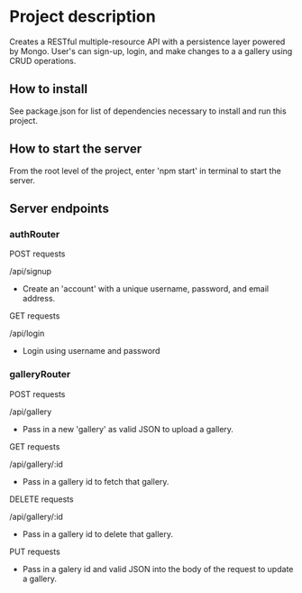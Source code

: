 # Project description

Creates a RESTful multiple-resource API with a persistence layer powered by Mongo. User's can sign-up, login, and make changes to a a gallery using CRUD operations.

## How to install

See package.json for list of dependencies necessary to install and run this project.

## How to start the server

From the root level of the project, enter 'npm start' in terminal to start the server.

## Server endpoints

### authRouter

POST requests

/api/signup

* Create an 'account' with a unique username, password, and email address.

GET requests

/api/login

* Login using username and password


### galleryRouter

POST requests

/api/gallery

* Pass in a new 'gallery' as valid JSON to upload a gallery.

GET requests

/api/gallery/:id

* Pass in a gallery id to fetch that gallery.

DELETE requests

/api/gallery/:id

* Pass in a gallery id to delete that gallery.

PUT requests

* Pass in a galery id and valid JSON into the body of the request to update a gallery.
